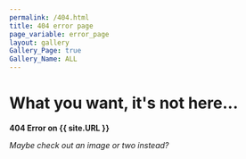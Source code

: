 ```yaml
---
permalink: /404.html
title: 404 error page
page_variable: error_page
layout: gallery
Gallery_Page: true
Gallery_Name: ALL
---
```



# What you want, it's not here...

**404 Error on  {{ site.URL }}**
 
*Maybe check out an image or two instead?*

